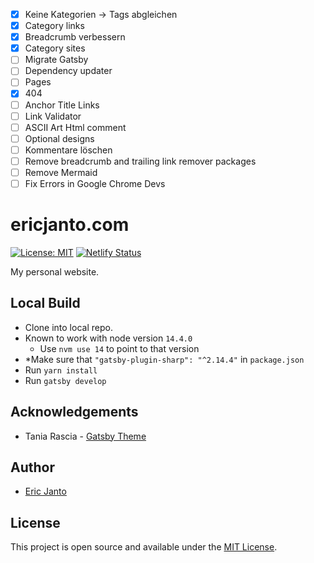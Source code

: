 - [x] Keine Kategorien -> Tags abgleichen
- [x] Category links
- [x] Breadcrumb verbessern
- [x] Category sites
- [ ] Migrate Gatsby
- [ ] Dependency updater
- [ ] Pages
- [x] 404
- [ ] Anchor Title Links
- [ ] Link Validator
- [ ] ASCII Art Html comment
- [ ] Optional designs
- [ ] Kommentare löschen
- [ ] Remove breadcrumb and trailing link remover packages
- [ ] Remove Mermaid
- [ ] Fix Errors in Google Chrome Devs

# ericjanto.com

[![License: MIT](https://img.shields.io/badge/License-MIT-blue.svg)](https://opensource.org/licenses/MIT) [![Netlify Status](https://api.netlify.com/api/v1/badges/51c8c75e-6341-420d-90d8-c25ab090b616/deploy-status)](https://app.netlify.com/sites/ericjanto/deploys)

My personal website.

## Local Build

- Clone into local repo.
- Known to work with node version `14.4.0`
  - Use `nvm use 14` to point to that version
- *Make sure that `"gatsby-plugin-sharp": "^2.14.4"` in `package.json`
- Run `yarn install`
- Run `gatsby develop`

## Acknowledgements

- Tania Rascia - [Gatsby Theme](https://github.com/taniarascia/taniarascia.com)

## Author

- [Eric Janto](https://www.ericjanto.com/me)

## License

This project is open source and available under the [MIT License](LICENSE).
